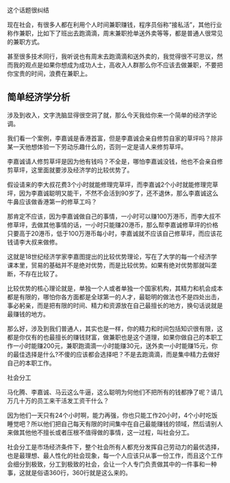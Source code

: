 这个话题很纠结

现在社会，有很多人都在利用个人时间兼职赚钱，程序员俗称“接私活”，其他行业称作兼职，比如下了班出去跑滴滴，周末兼职抢单送外卖等等，都是普通人很常见的兼职方式。

甚至很多技术同行，我听说也有周末去跑滴滴和送外卖的，我觉得很不可思议，然而我的观点是如果你想成为成功人士，高收入人群那么你不应该去做兼职，不要把你宝贵的时间，浪费在兼职上。

## 简单经济学分析

涉及到收入，文字洗脑显得很空洞了就，那么今天我给你来一个简单的经济学论调。

我们看一个案例，李嘉诚是香港首富，但是李嘉诚会亲自修剪自家的草坪吗？除非某一天他想体验一下劳动乐趣什么的，否则一定是请人来修剪草坪。

李嘉诚请人修剪草坪是因为他有钱吗？不全是，哪怕李嘉诚没钱，他也不会亲自修剪草坪，这里面就要涉及经济学的比较优势了。

假设请来的李大叔花费3个小时就能修理完草坪，而李嘉诚2个小时就能修理完草坪，因为李嘉诚聪明又能干，不然不会活到90岁了，还不退休，那么李嘉诚这么牛鼻应该做香港第一的修草工吗？

那肯定不应该，因为李嘉诚做自己的事情，一小时可以赚100万港币，而李大叔不修草坪，去做其他事情的话，一小时只能赚20港币，那么帮李嘉诚修草坪的价格只要高于20港币，低于100万港币每小时，李嘉诚就不应该自己修草坪，而应该花钱请李大叔来做修。

这就是18世纪经济学家李嘉图提出的比较优势理论，写在了大学的每一个经济学课本里，贸易的基础并不是绝对优势，而是比较优势。如果有绝对优势那就叫垄断，不存在比较了。

比较优势的核心理论就是，单独一个人或者单独一个国家机构，其精力和机会成本都是有限的，哪怕你各方面都是全球第一的人才，最聪明的做法也不是四处出击，事必躬亲，而是把有限的时间、精力和资源放在自己最擅长的地方，换句话说就是最赚钱的地方。

那么好，涉及到我们普通人，其实也是一样，你的精力和时间包括知识很有限，这都是你仅有的也最擅长的赚钱财富，做兼职也是这个道理，如果你做自己的本职工作一小时能赚200元，兼职跑滴滴一小时能赚30元，送外卖一小时能赚15元，你的最佳选择是什么?不傻的应该都会选择吧？不是去跑滴滴，而是集中精力去做好自己的本职工作。

社会分工

马化腾、李嘉诚、马云这么牛逼，这么聪明为何他们不把所有的钱都挣了呢？请几万几十万的员工来干活发工资干什么？

因为他们一天只有24个小时啊，能力再强，你也只能工作20小时，4个小时吃饭睡觉吧？所以他们把自己每天有限的时间集中在自己最能赚钱的领域，然后请别人来做其他他不擅长或者压根不值得做的事情，这一过程，叫社会分工。

社会分工是市场经济条件下，整个社会所有人都充分发挥自己劳动力的最优选择，也是最理想、最人性化的社会现象，每一个人应该只从事一份工作，而且这个工作会细分到极致，分工到极致的社会，会让一个人专门负责做其中的一件事和一种事，这就是俗语360行，360行就是这么来的。
